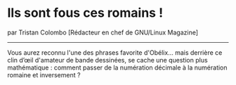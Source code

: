 # Ils sont fous ces romains !
par Tristan Colombo [Rédacteur en chef de GNU/Linux Magazine]

---

Vous aurez reconnu l'une des phrases favorite d'Obélix... mais derrière ce clin d’œil d'amateur de bande dessinées, se cache une question plus mathématique : comment passer de la numération décimale à la numération romaine et inversement ?
